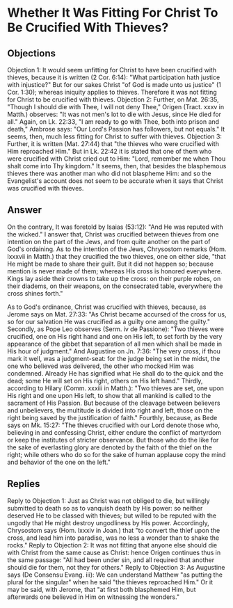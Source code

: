 # Whether It Was Fitting For Christ To Be Crucified With Thieves?
## Objections
Objection 1: It would seem unfitting for Christ to have been crucified with thieves, because it is written (2 Cor. 6:14): "What participation hath justice with injustice?" But for our sakes Christ "of God is made unto us justice" (1 Cor. 1:30); whereas iniquity applies to thieves. Therefore it was not fitting for Christ to be crucified with thieves.
Objection 2: Further, on Mat. 26:35, "Though I should die with Thee, I will not deny Thee," Origen (Tract. xxxv in Matth.) observes: "It was not men's lot to die with Jesus, since He died for all." Again, on Lk. 22:33, "I am ready to go with Thee, both into prison and death," Ambrose says: "Our Lord's Passion has followers, but not equals." It seems, then, much less fitting for Christ to suffer with thieves.
Objection 3: Further, it is written (Mat. 27:44) that "the thieves who were crucified with Him reproached Him." But in Lk. 22:42 it is stated that one of them who were crucified with Christ cried out to Him: "Lord, remember me when Thou shalt come into Thy kingdom." It seems, then, that besides the blasphemous thieves there was another man who did not blaspheme Him: and so the Evangelist's account does not seem to be accurate when it says that Christ was crucified with thieves.
## Answer
On the contrary, It was foretold by Isaias (53:12): "And He was reputed with the wicked."
I answer that, Christ was crucified between thieves from one intention on the part of the Jews, and from quite another on the part of God's ordaining. As to the intention of the Jews, Chrysostom remarks (Hom. lxxxvii in Matth.) that they crucified the two thieves, one on either side, "that He might be made to share their guilt. But it did not happen so; because mention is never made of them; whereas His cross is honored everywhere. Kings lay aside their crowns to take up the cross: on their purple robes, on their diadems, on their weapons, on the consecrated table, everywhere the cross shines forth."

As to God's ordinance, Christ was crucified with thieves, because, as Jerome says on Mat. 27:33: "As Christ became accursed of the cross for us, so for our salvation He was crucified as a guilty one among the guilty." Secondly, as Pope Leo observes (Serm. iv de Passione): "Two thieves were crucified, one on His right hand and one on His left, to set forth by the very appearance of the gibbet that separation of all men which shall be made in His hour of judgment." And Augustine on Jn. 7:36: "The very cross, if thou mark it well, was a judgment-seat: for the judge being set in the midst, the one who believed was delivered, the other who mocked Him was condemned. Already He has signified what He shall do to the quick and the dead; some He will set on His right, others on His left hand." Thirdly, according to Hilary (Comm. xxxiii in Matth.): "Two thieves are set, one upon His right and one upon His left, to show that all mankind is called to the sacrament of His Passion. But because of the cleavage between believers and unbelievers, the multitude is divided into right and left, those on the right being saved by the justification of faith." Fourthly, because, as Bede says on Mk. 15:27: "The thieves crucified with our Lord denote those who, believing in and confessing Christ, either endure the conflict of martyrdom or keep the institutes of stricter observance. But those who do the like for the sake of everlasting glory are denoted by the faith of the thief on the right; while others who do so for the sake of human applause copy the mind and behavior of the one on the left."
## Replies
Reply to Objection 1: Just as Christ was not obliged to die, but willingly submitted to death so as to vanquish death by His power: so neither deserved He to be classed with thieves; but willed to be reputed with the ungodly that He might destroy ungodliness by His power. Accordingly, Chrysostom says (Hom. lxxxiv in Joan.) that "to convert the thief upon the cross, and lead him into paradise, was no less a wonder than to shake the rocks."
Reply to Objection 2: It was not fitting that anyone else should die with Christ from the same cause as Christ: hence Origen continues thus in the same passage: "All had been under sin, and all required that another should die for them, not they for others."
Reply to Objection 3: As Augustine says (De Consensu Evang. iii): We can understand Matthew "as putting the plural for the singular" when he said "the thieves reproached Him." Or it may be said, with Jerome, that "at first both blasphemed Him, but afterwards one believed in Him on witnessing the wonders."